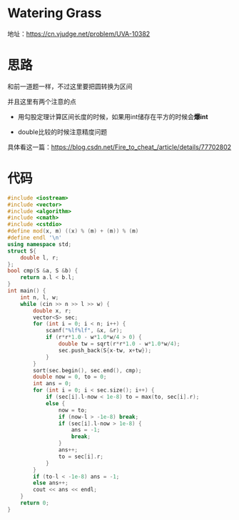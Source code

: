 # Watering Grass

地址：https://cn.vjudge.net/problem/UVA-10382

# 思路

和前一道题一样，不过这里要把圆转换为区间

并且这里有两个注意的点

- 用勾股定理计算区间长度的时候，如果用int储存在平方的时候会**爆int**

- double比较的时候注意精度问题

具体看这一篇：https://blog.csdn.net/Fire_to_cheat_/article/details/77702802

# 代码

```cpp
#include <iostream>
#include <vector>
#include <algorithm>
#include <cmath>
#include <cstdio>
#define mod(x, m) ((x) % (m) + (m)) % (m)
#define endl '\n'
using namespace std;
struct S{
    double l, r;
};
bool cmp(S &a, S &b) {
    return a.l < b.l;
}
int main() {
    int n, l, w;
    while (cin >> n >> l >> w) {
        double x, r;
        vector<S> sec;
        for (int i = 0; i < n; i++) {
            scanf("%lf%lf", &x, &r);
            if (r*r*1.0 - w*1.0*w/4 > 0) {
                double tw = sqrt(r*r*1.0 - w*1.0*w/4);
                sec.push_back(S{x-tw, x+tw});
            }
        }
        sort(sec.begin(), sec.end(), cmp);
        double now = 0, to = 0;
        int ans = 0;
        for (int i = 0; i < sec.size(); i++) {
            if (sec[i].l-now < 1e-8) to = max(to, sec[i].r);
            else {
                now = to;
                if (now-l > -1e-8) break;
                if (sec[i].l-now > 1e-8) {
                    ans = -1;
                    break;
                }
                ans++;
                to = sec[i].r;
            }
        }
        if (to-l < -1e-8) ans = -1;
        else ans++;
        cout << ans << endl;
    }
    return 0;
}
```